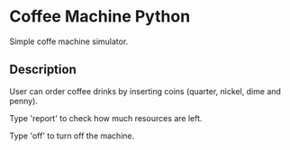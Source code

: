 # Coffee Machine Python

Simple coffe machine simulator.

## Description

User can order coffee drinks by inserting coins (quarter, nickel, dime and penny). 

Type 'report' to check how much resources are left. 

Type 'off' to turn off the machine.


